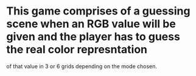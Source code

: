 # This game comprises of a guessing scene when an RGB value will be given and the player has to guess the real color represntation 
of that value in 3 or 6 grids depending on the mode chosen.
